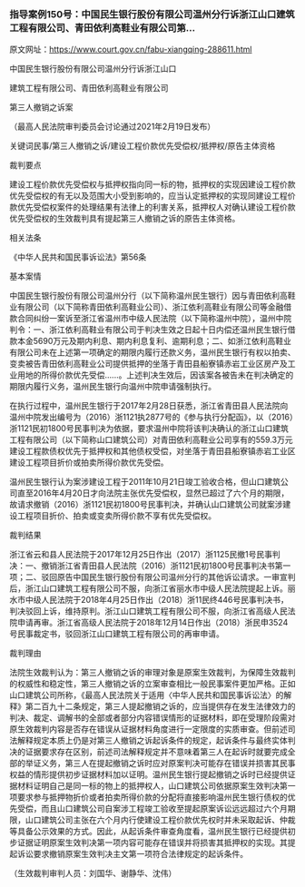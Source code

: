 ### 指导案例150号：中国民生银行股份有限公司温州分行诉浙江山口建筑工程有限公司、青田依利高鞋业有限公司第...
原文网址：https://www.court.gov.cn/fabu-xiangqing-288611.html

中国民生银行股份有限公司温州分行诉浙江山口

建筑工程有限公司、青田依利高鞋业有限公司

第三人撤销之诉案

（最高人民法院审判委员会讨论通过2021年2月19日发布）

关键词民事/第三人撤销之诉/建设工程价款优先受偿权/抵押权/原告主体资格

裁判要点

建设工程价款优先受偿权与抵押权指向同一标的物，抵押权的实现因建设工程价款优先受偿权的有无以及范围大小受到影响的，应当认定抵押权的实现同建设工程价款优先受偿权案件的处理结果有法律上的利害关系，抵押权人对确认建设工程价款优先受偿权的生效裁判具有提起第三人撤销之诉的原告主体资格。

相关法条

《中华人民共和国民事诉讼法》第56条

基本案情

中国民生银行股份有限公司温州分行（以下简称温州民生银行）因与青田依利高鞋业有限公司（以下简称青田依利高鞋业公司）、浙江依利高鞋业有限公司等金融借款合同纠纷一案诉至浙江省温州市中级人民法院（以下简称温州中院），温州中院判令：一、浙江依利高鞋业有限公司于判决生效之日起十日内偿还温州民生银行借款本金5690万元及期内利息、期内利息复利、逾期利息；二、如浙江依利高鞋业有限公司未在上述第一项确定的期限内履行还款义务，温州民生银行有权以拍卖、变卖被告青田依利高鞋业公司提供抵押的坐落于青田县船寮镇赤岩工业区房产及工业用地的所得价款优先受偿......。上述判决生效后，因该案各被告未在判决确定的期限内履行义务，温州民生银行向温州中院申请强制执行。

在执行过程中，温州民生银行于2017年2月28日获悉，浙江省青田县人民法院向温州中院发出编号为（2016）浙1121执2877号的《参与执行分配函》，以（2016）浙1121民初1800号民事判决为依据，要求温州中院将该判决确认的浙江山口建筑工程有限公司（以下简称山口建筑公司）对青田依利高鞋业公司享有的559.3万元建设工程款债权优先于抵押权和其他债权受偿，对坐落于青田县船寮镇赤岩工业区建设工程项目折价或拍卖所得价款优先受偿。

温州民生银行认为案涉建设工程于2011年10月21日竣工验收合格，但山口建筑公司直至2016年4月20日才向法院主张优先受偿权，显然已超过了六个月的期限，故请求撤销（2016）浙1121民初1800号民事判决，并确认山口建筑公司就案涉建设工程项目折价、拍卖或变卖所得价款不享有优先受偿权。

裁判结果

浙江省云和县人民法院于2017年12月25日作出（2017）浙1125民撤1号民事判决：一、撤销浙江省青田县人民法院（2016）浙1121民初1800号民事判决书第一项；二、驳回原告中国民生银行股份有限公司温州分行的其他诉讼请求。一审宣判后，浙江山口建筑工程有限公司不服，向浙江省丽水市中级人民法院提起上诉。丽水市中级人民法院于2018年4月25日作出（2018）浙11民终446号民事判决书，判决驳回上诉，维持原判。浙江山口建筑工程有限公司不服，向浙江省高级人民法院申请再审。浙江省高级人民法院于2018年12月14日作出（2018）浙民申3524号民事裁定书，驳回浙江山口建筑工程有限公司的再审申请。

裁判理由

法院生效裁判认为：第三人撤销之诉的审理对象是原案生效裁判，为保障生效裁判的权威性和稳定性，第三人撤销之诉的立案审查相比一般民事案件更加严格。正如山口建筑公司所称，《最高人民法院关于适用〈中华人民共和国民事诉讼法〉的解释》第二百九十二条规定，第三人提起撤销之诉的，应当提供存在发生法律效力的判决、裁定、调解书的全部或者部分内容错误情形的证据材料，即在受理阶段需对原生效裁判内容是否存在错误从证据材料角度进行一定限度的实质审查。但前述司法解释规定本质上仍是对第三人撤销之诉起诉条件的规定，起诉条件与最终实体判决的证据要求存在区别，前述司法解释规定并不意味着第三人在起诉时就要完成全部的举证义务，第三人在提起撤销之诉时应对原案判决可能存在错误并损害其民事权益的情形提供初步证据材料加以证明。温州民生银行提起撤销之诉时已经提供证据材料证明自己是同一标的物上的抵押权人，山口建筑公司依据原案生效判决第一项要求参与抵押物折价或者拍卖所得价款的分配将直接影响温州民生银行债权的优先受偿，而且山口建筑公司自案涉工程竣工验收至提起原案诉讼远远超过六个月期限，山口建筑公司主张在六个月内行使建设工程价款优先权时并未采取起诉、仲裁等具备公示效果的方式。因此，从起诉条件审查角度看，温州民生银行已经提供初步证据证明原案生效判决第一项内容可能存在错误并将损害其抵押权的实现。其提起诉讼要求撤销原案生效判决主文第一项符合法律规定的起诉条件。

（生效裁判审判人员：刘国华、谢静华、沈伟）
